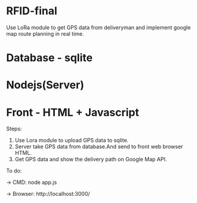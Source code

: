 # RFID-final
Use LoRa module to get GPS data from deliveryman and implement google map route planning in real time.

# Database - sqlite
# Nodejs(Server) 
# Front - HTML + Javascript

Steps:
1. Use Lora module to upload GPS data to sqlite.
2. Server take GPS data from database.And send to front web browser HTML.
3. Get GPS data and show the delivery path on Google Map API. 

To do:

-> CMD: node app.js

-> Browser: http://localhost:3000/
